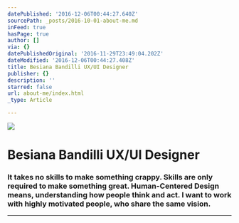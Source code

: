 ```yaml
---
datePublished: '2016-12-06T00:44:27.640Z'
sourcePath: _posts/2016-10-01-about-me.md
inFeed: true
hasPage: true
author: []
via: {}
datePublishedOriginal: '2016-11-29T23:49:04.202Z'
dateModified: '2016-12-06T00:44:27.408Z'
title: Besiana Bandilli UX/UI Designer
publisher: {}
description: ''
starred: false
url: about-me/index.html
_type: Article

---
```

![](https://the-grid-user-content.s3-us-west-2.amazonaws.com/4556ca53-6916-483a-aea9-7bff6d3b0dd5.gif)

# Besiana Bandilli UX/UI Designer

### It takes no skills to make something crappy. Skills are only required to make something great. Human-Centered Design means, understanding how people think and act. I want to work with highly motivated people, who share the same vision.

---